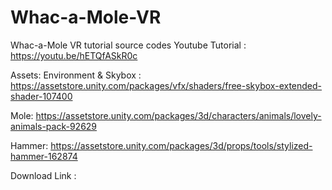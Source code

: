 # Whac-a-Mole-VR
Whac-a-Mole VR tutorial source codes
Youtube Tutorial : 
https://youtu.be/hETQfASkR0c

Assets:
Environment & Skybox : 
https://assetstore.unity.com/packages/vfx/shaders/free-skybox-extended-shader-107400

Mole: 
https://assetstore.unity.com/packages/3d/characters/animals/lovely-animals-pack-92629 

Hammer:
https://assetstore.unity.com/packages/3d/props/tools/stylized-hammer-162874

Download Link : 

